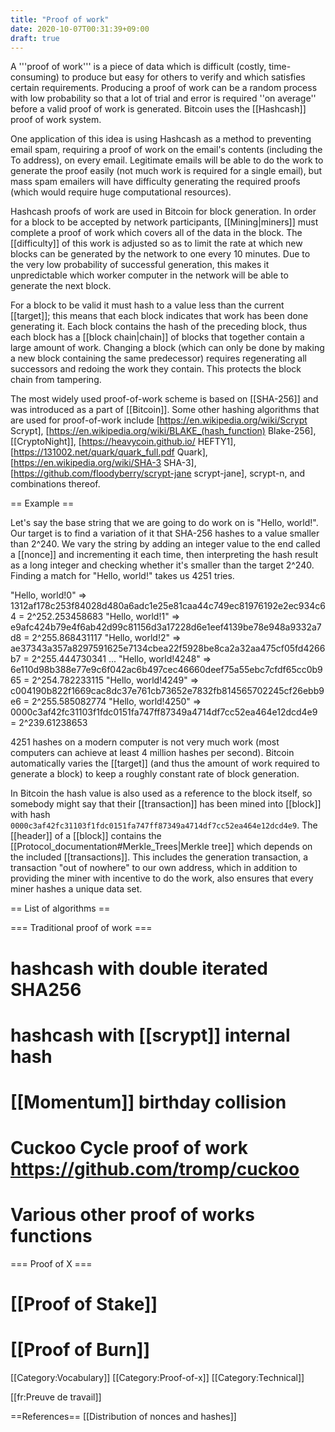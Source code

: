 ```yaml
---
title: "Proof of work"
date: 2020-10-07T00:31:39+09:00
draft: true
---
```


A '''proof of work''' is a piece of data which is difficult (costly, time-consuming) to produce but easy for others to verify and which satisfies certain requirements. Producing a proof of work can be a random process with low probability so that a lot of trial and error is required ''on average'' before a valid proof of work is generated.  Bitcoin uses the [[Hashcash]] proof of work system.

One application of this idea is using Hashcash as a method to preventing email spam, requiring a proof of work on the email's contents (including the To address), on every email. Legitimate emails will be able to do the work to generate the proof easily (not much work is required for a single email), but mass spam emailers will have difficulty generating the required proofs (which would require huge computational resources).

Hashcash proofs of work are used in Bitcoin for block generation. In order for a block to be accepted by network participants, [[Mining|miners]] must complete a proof of work which covers all of the data in the block. The [[difficulty]] of this work is adjusted so as to limit the rate at which new blocks can be generated by the network to one every 10 minutes. Due to the very low probability of successful generation, this makes it unpredictable which worker computer in the network will be able to generate the next block.

For a block to be valid it must hash to a value less than the current [[target]]; this means that each block indicates that work has been done generating it. Each block contains the hash of the preceding block, thus each block has a [[block chain|chain]] of blocks that together contain a large amount of work. Changing a block (which can only be done by making a new block containing the same predecessor) requires regenerating all successors and redoing the work they contain. This protects the block chain from tampering.

The most widely used proof-of-work scheme is based on [[SHA-256]] and was introduced as a part of [[Bitcoin]]. Some other hashing algorithms that are used for proof-of-work include [https://en.wikipedia.org/wiki/Scrypt Scrypt], [https://en.wikipedia.org/wiki/BLAKE_(hash_function) Blake-256], [[CryptoNight]], [https://heavycoin.github.io/ HEFTY1], [https://131002.net/quark/quark_full.pdf Quark], [https://en.wikipedia.org/wiki/SHA-3 SHA-3], [https://github.com/floodyberry/scrypt-jane scrypt-jane], scrypt-n, and combinations thereof. 

== Example ==

Let's say the base string that we are going to do work on is "Hello, world!". Our target is to find a variation of it that SHA-256 hashes to a value smaller than 2^240. We vary the string by adding an integer value to the end called a [[nonce]] and incrementing it each time, then interpreting the hash result as a long integer and checking whether it's smaller than the target 2^240. Finding a match for "Hello, world!" takes us 4251 tries.

 "Hello, world!0" => 1312af178c253f84028d480a6adc1e25e81caa44c749ec81976192e2ec934c64 = 2^252.253458683
 "Hello, world!1" => e9afc424b79e4f6ab42d99c81156d3a17228d6e1eef4139be78e948a9332a7d8 = 2^255.868431117
 "Hello, world!2" => ae37343a357a8297591625e7134cbea22f5928be8ca2a32aa475cf05fd4266b7 = 2^255.444730341
 ...
 "Hello, world!4248" => 6e110d98b388e77e9c6f042ac6b497cec46660deef75a55ebc7cfdf65cc0b965 = 2^254.782233115
 "Hello, world!4249" => c004190b822f1669cac8dc37e761cb73652e7832fb814565702245cf26ebb9e6 = 2^255.585082774
 "Hello, world!4250" => 0000c3af42fc31103f1fdc0151fa747ff87349a4714df7cc52ea464e12dcd4e9 = 2^239.61238653

4251 hashes on a modern computer is not very much work (most computers can achieve at least 4 million hashes per second). Bitcoin automatically varies the [[target]] (and thus the amount of work required to generate a block) to keep a roughly constant rate of block generation. 

In Bitcoin the hash value is also used as a reference to the block itself, so somebody might say that their [[transaction]] has been mined into [[block]] with hash <code>0000c3af42fc31103f1fdc0151fa747ff87349a4714df7cc52ea464e12dcd4e9</code>. The [[header]] of a [[block]] contains the [[Protocol_documentation#Merkle_Trees|Merkle tree]] which depends on the included [[transactions]]. This includes the generation transaction, a transaction "out of nowhere" to our own address, which in addition to providing the miner with incentive to do the work, also ensures that every miner hashes a unique data set.

== List of algorithms ==

=== Traditional proof of work ===
# hashcash with double iterated SHA256
# hashcash with [[scrypt]] internal hash
# [[Momentum]] birthday collision
# Cuckoo Cycle proof of work https://github.com/tromp/cuckoo 
# Various other proof of works functions

=== Proof of X ===
# [[Proof of Stake]]
# [[Proof of Burn]]


[[Category:Vocabulary]]
[[Category:Proof-of-x]]
[[Category:Technical]]

[[fr:Preuve de travail]]

==References==
[[Distribution of nonces and hashes]]
<references/>
